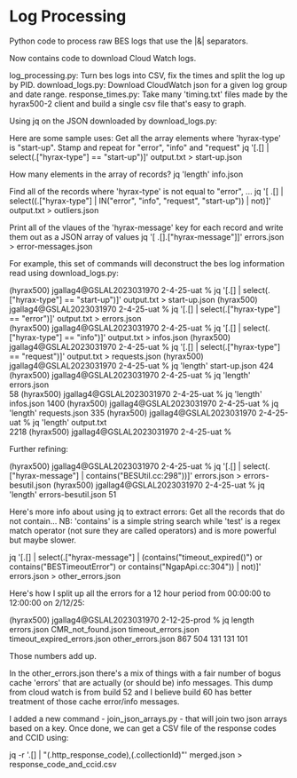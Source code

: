 # Log Processing 

Python code to process raw BES logs that use the |&| separators.

Now contains code to download Cloud Watch logs.

log_processing.py: Turn bes logs into CSV, fix the times and split the log up by PID.
download_logs.py: Download CloudWatch json for a given log group and date range.
response_times.py: Take many 'timing.txt' files made by the hyrax500-2 client and build
		   a single csv file that's easy to graph.

Using jq on the JSON downloaded by download_logs.py:

Here are some sample uses:
Get all the array elements where 'hyrax-type' is "start-up". Stamp and repeat for "error", "info" and "request"
    jq '[.[] | select(.["hyrax-type"] == "start-up")]' output.txt > start-up.json

How many elements in the array of records?
    jq 'length' info.json

Find all of the records where 'hyrax-type' is not equal to "error", ...
    jq '[ .[] | select((.["hyrax-type"] | IN("error", "info", "request", "start-up")) | not)]' output.txt > outliers.json

Print all of the vlaues of the 'hyrax-message' key for each record and write them out as a JSON array of values
jq '[ .[].["hyrax-message"]]' errors.json > error-messages.json

For example, this set of commands will deconstruct the bes log information read using download_logs.py:

(hyrax500) jgallag4@GSLAL2023031970 2-4-25-uat % jq '[.[] | select(.["hyrax-type"] == "start-up")]' output.txt > start-up.json
(hyrax500) jgallag4@GSLAL2023031970 2-4-25-uat % jq '[.[] | select(.["hyrax-type"] == "error")]' output.txt > errors.json     
(hyrax500) jgallag4@GSLAL2023031970 2-4-25-uat % jq '[.[] | select(.["hyrax-type"] == "info")]' output.txt > infos.json
(hyrax500) jgallag4@GSLAL2023031970 2-4-25-uat % jq '[.[] | select(.["hyrax-type"] == "request")]' output.txt > requests.json
(hyrax500) jgallag4@GSLAL2023031970 2-4-25-uat % jq 'length' start-up.json 
424
(hyrax500) jgallag4@GSLAL2023031970 2-4-25-uat % jq 'length' errors.json  
58
(hyrax500) jgallag4@GSLAL2023031970 2-4-25-uat % jq 'length' infos.json 
1400
(hyrax500) jgallag4@GSLAL2023031970 2-4-25-uat % jq 'length' requests.json
335
(hyrax500) jgallag4@GSLAL2023031970 2-4-25-uat % jq 'length' output.txt   
2218
(hyrax500) jgallag4@GSLAL2023031970 2-4-25-uat % 

Further refining:

(hyrax500) jgallag4@GSLAL2023031970 2-4-25-uat %  jq '[.[] | select(.["hyrax-message"] | contains("BESUtil.cc:298"))]' errors.json > errors-besutil.json
(hyrax500) jgallag4@GSLAL2023031970 2-4-25-uat % jq 'length' errors-besutil.json
51

Here's more info about using jq to extract errors: Get all the records that do not contain... NB: 'contains' is a simple string search while 'test' is a 
regex match operator (not sure they are called operators) and is more powerful but maybe slower.

jq '[.[] | select(.["hyrax-message"] | (contains("timeout_expired()") or contains("BESTimeoutError") or contains("NgapApi.cc:304")) | not)]' errors.json > other_errors.json

Here's how I split up all the errors for a 12 hour period from 00:00:00 to 12:00:00 on 2/12/25:

(hyrax500) jgallag4@GSLAL2023031970 2-12-25-prod % jq length errors.json CMR_not_found.json timeout_errors.json timeout_expired_errors.json other_errors.json 
867
504
131
131
101

Those numbers add up. 

In the other_errors.json there's a mix of things with a fair number of
bogus cache 'errors' that are actually (or should be) info messages.
This dump from cloud watch is from build 52 and I believe build 60 has
better treatment of those cache error/info messages.

I added a new command - join_json_arrays.py - that will join two json
arrays based on a key. Once done, we can get a CSV file of the response
codes and CCID using:

jq -r '.[] | "\(.http_response_code),\(.collectionId)"' merged.json > response_code_and_ccid.csv
